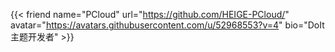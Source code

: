 # 




</br>

{{< friend name="PCloud" url="https://github.com/HEIGE-PCloud/" avatar="https://avatars.githubusercontent.com/u/52968553?v=4" bio="DoIt主题开发者" >}}



